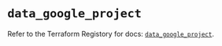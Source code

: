 # `data_google_project`

Refer to the Terraform Registory for docs: [`data_google_project`](https://registry.terraform.io/providers/hashicorp/google-beta/4.78.0/docs/data-sources/google_project).
